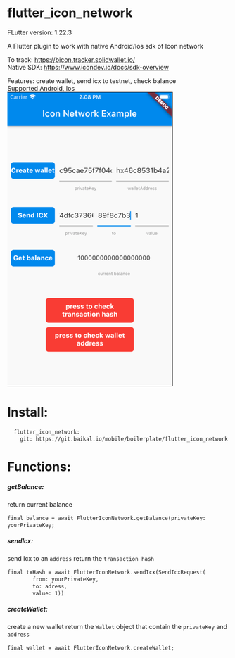 # flutter_icon_network

FLutter version: 1.22.3

A Flutter plugin to work with native Android/Ios sdk of Icon network

To track: https://bicon.tracker.solidwallet.io/ \
Native SDK: https://www.icondev.io/docs/sdk-overview

Features: create wallet, send icx to testnet, check balance\
Supported Android, Ios
![demo](./demo.png)

# Install:
```
  flutter_icon_network:
    git: https://git.baikal.io/mobile/boilerplate/flutter_icon_network
```
# Functions:
##### getBalance:
return current balance
```
final balance = await FlutterIconNetwork.getBalance(privateKey: yourPrivateKey;
```
##### sendIcx:
send Icx to an `address`
return the `transaction hash`
```
final txHash = await FlutterIconNetwork.sendIcx(SendIcxRequest(
        from: yourPrivateKey,
        to: adress,
        value: 1))
```
##### createWallet:
create a new wallet
return the `Wallet` object that contain the `privateKey` and `address`
```
final wallet = await FlutterIconNetwork.createWallet;
```
